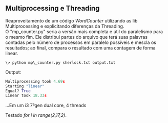 ## Multiprocessing e Threading

Reaproveitamento de um código _WordCounter_ utilizando as lib Multiprocessing e explicitando diferenças da Threading.  
O "mp\_counter.py" seria a versão mais completa e útil do paralelismo para o mesmo fim. Ele distribui partes do arquivo que terá suas palavras contadas pelo número de processos em paralelo possíveis e mescla os resultados; ao final, compara o resultado com uma contagem de forma linear.  
  
~~~
\> python mp\_counter.py sherlock.txt output.txt
~~~
Output:
~~~Python
Multiprocessing took 4.69s
Starting "linear"
Equal? True
Linear took 18.33s
~~~
...Em um i3 7ªgen dual core, 4 threads  
  
Testado _for i in range(2,17,2)_.

